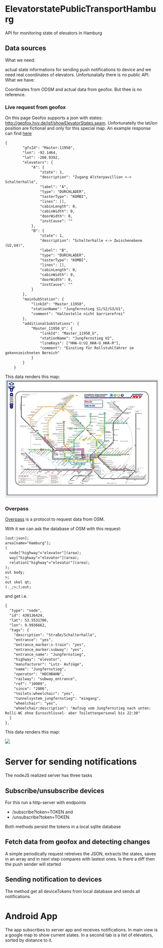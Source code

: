 # ElevatorstatePublicTransportHamburg
API for monitoring state of elevators in Hamburg
## Data sources

What we need: 

actual state informations for sending push notifications to device and we need real coordinates of elevators. Unfortunatally there is no public API.
What we have:

Coordinates from ODSM and actual data from geofox. But thee is no reference.

### Live request from geofox

On this page Geofox supports a json with states: 
http://geofox.hvv.de/jsf/showElevatorStates.seam. Unfortunatelly the lat/lon position are fictional and only for this special map. An example response can find [here](https://github.com/AppWerft/mobileHackathon2017/blob/master/listofelevatorstates.json)

```
{
		"gfxId": "Master:11950",
		"lon": -92.1464,
		"lat": -208.9392,
		"elevators": {
			"A": {
				"state": 1,
				"description": "Zugang Alsterpavillion <-> Schalterhalle",
				"label": "A",
				"type": "DURCHLADER",
				"tasterType": "KOMBI",
				"lines": [],
				"cabinLength": 0,
				"cabinWidth": 0,
				"doorWidth": 0,
				"instCause": ""
			},
			"B": {
				"state": 1,
				"description": "Schalterhalle <-> Zwischenebene (U2,U4)",
				"label": "B",
				"type": "DURCHLADER",
				"tasterType": "KOMBI",
				"lines": [],
				"cabinLength": 0,
				"cabinWidth": 0,
				"doorWidth": 0,
				"instCause": ""
			}
		},
		"mainSubStation": {
			"linkId": "Master_11950",
			"stationName": "Jungfernstieg S1/S2/S3/U1",
			"comment": "Haltestelle nicht barrierefrei"
		},
		"additionalSubStations": {
			"Master_11950_U": {
				"linkId": "Master_11950_U",
				"stationName": "Jungfernstieg U2",
				"lineKeys": ["HHA-U:U2_HHA-U_HHA-R"],
				"comment": "Einstieg für Rollstuhlfahrer im gekennzeichneten Bereich"
			}
		}
	}
```
This data renders this map:
![](assets/geofox.png)
### Overpass 

[Overpass](http://overpass-turbo.eu/) is a protocol to request data from OSM.

With it we can ask the database of OSM with this request:

```
[out:json];
area[name="Hamburg"];
(
  node["highway"="elevator"](area);
  way["highway"="elevator"](area);
  relation["highway"="elevator"](area);
);
out body;
>;
out skel qt;
(._;>;);out;
```
and get i.e.

```
{
  "type": "node",
  "id": 430136424,
  "lat": 53.5531786,
  "lon": 9.9936662,
  "tags": {
    "description": "Straße/Schalterhalle",
    "entrance": "yes",
    "entrance_marker:s-train": "yes",
    "entrance_marker:subway": "yes",
    "entrance_name": "Jungfernstieg",
    "highway": "elevator",
    "manufacturer": "Lutz- Aufzüge",
    "name": "Jungfernstieg",
    "operator": "HOCHBAHN",
    "railway": "subway_entrance",
    "ref": "10909",
    "since": "2006",
    "toilets:wheelchair": "yes",
    "tunnelsystem_jungfernstieg": "eingang",
    "wheelchair": "yes",
    "wheelchair:description": "Aufzug vom Jungfernstieg nach unten: Rolli-WC ohne Euroschlüssel- aber Toilettenpersonal bis 22:30"
  }
},
```
This data renders this map:

![](./assets/overpass.png)

# Server for sending notifications
The nodeJS realized server has three tasks

## Subscribe/unsubscribe devices
For this run a http-server with endpoints 

* /subscribe?token=TOKEN and 
* /unsubscribe?token=TOKEN. 

Both methods persist the tokens in a local sqlite database

## Fetch data from geofox and detecting changes
A simple periodically request retreives the JSON, extracts the states, saves in an array and in next step compares with lastest ones. Is there a diff then the push sender will started

## Sending notification to devices

The method get all deviceTokens from local database and sends all notifications.

# Android  App

The app subscribes to server app and receives notifications. In main view is a google map to show current states. In a second tab  is a list of elevators, sorted by distance to it.